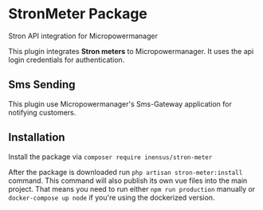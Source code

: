 # StronMeter Package

Stron API integration for Micropowermanager

This plugin integrates **Stron meters** to Micropowermanager. It uses the api login credentials for authentication.

## Sms Sending

This plugin use Micropowermanager's  Sms-Gateway application for notifying customers.


## Installation
Install the package via `composer require inensus/stron-meter`

After the package is downloaded run `php artisan stron-meter:install` command. 
This command will also publish its own vue files into the main project. 
That means you need to run either `npm run production` manually or `docker-compose up node` if you're using the dockerized version. 
 
